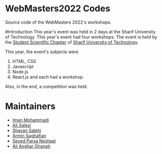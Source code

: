 # WebMasters2022 Codes

Source code of the WebMasters 2022's workshops.

#Introduction
This year's event was held in 2 days at the Sharif University of Technology.
This year's event had four workshops.
The event is held by the [Student Scientific Chapter](http://ssc.ce.sharif.edu) of [Sharif University of Technology](http://sharif.edu).

This year, the event's subjects were
1. HTML, CSS
2. Javascript
3. Node.js
4. React.js
and each had a workshop.

Also, in the end, a competition was held.

# Maintainers
- [Iman Mohammadi](https://github.com/Imanm02)
- [Ali Salesi](https://github.com/AlisaLC)
- [Shayan Salehi](https://github.com/eyepatchss)
- [Armin Saghafian](https://github.com/ArminS1000)
- [Seyed Parsa Neshaei](https://github.com/spneshaei)
- [Ali Asghar Ghanati](https://github.com/AliLordLoss)
